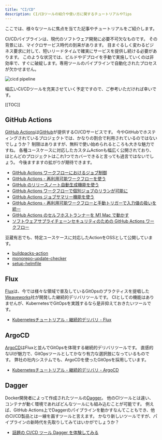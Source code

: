 ```yaml
---
title: "CI/CD"
description: CI/CDツールの紹介や使い方に関するチュートリアルやTips
---
```


ここでは、様々なツールに焦点を当てた記事やチュートリアルをご紹介します。

CI/CDパイプラインは、現代のソフトウェア開発に必要不可欠なものです。
その背景には、マイクロサービス時代の到来があります。
目まぐるしく変わるビジネス要求に対して、短いリードタイムで確実にサービスを提供し続ける必要があります。
このような状況では、ビルドやデプロイを手動で実施していくのは非効率で、すぐに破綻します。専用ツールのパイプラインで自動化されたプロセスが欠かせません。

![cicd pipeline](https://i.gyazo.com/e1f7840066777e0bee3c1b8f0ba08504.png)

幅広いCI/CDツールを充実させていく予定ですので、ご参考いただければ幸いです。

[[TOC]]

## GitHub Actions
[GitHub Actions](https://github.com/features/actions)は[GitHub](https://github.com/)が提供するCI/CDサービスです。
今やGitHubでホスティングされているプロジェクトでは、かなりの割合で利用されているのではないでしょうか？
制限はありますが、無料で使い始められるところも大きな魅力ですね。
各種ユースケースに対応したカスタムActionも幅広く公開されており、ほとんどのプロジェクトはこれ1つでカバーできると言っても過言ではないでしょう。
今後ますますの拡がりが期待できます。

- [GitHub Actions ワークフローにおけるジョブ制御](/blogs/2022/02/20/job-control-in-github-actions/)
- [GitHub Actions - 再利用可能ワークフローを使う](/blogs/2022/03/08/github-actions-reuse-workflows/)
- [GitHub のリリースノート自動生成機能を使う](/blogs/2022/03/11/github-automatically-generated-release-notes/)
- [GitHub Actions ワークフローで個別ジョブのリランが可能に](/blogs/2022/04/14/github-actions-workflow-rerun-individual-jobs/)
- [GitHub Actions ジョブサマリー機能を使う](/blogs/2022/05/14/github-actions-job-summaries/)
- [GitHub Actions - 再利用可能ワークフローと手動トリガーで入力値の扱いを統一](/blogs/2022/06/11/github-actions-inputs-unified/)
- [GitHub Actions のセルフホストランナーを M1 Mac で動かす](/blogs/2022/08/05/setup-github-actions-self-hosted-runner/)
- [ソフトウェアサプライチェーンセキュリティのための GitHub Actions ワークフロー](/blogs/2022/08/17/github-actions-workflows-for-software-supply-chain-security/)

豆蔵有志でも、特定ユースケースに対応したActionをOSSとして公開しています。

- [buildpacks-action](/oss-intro/buildpacks-action/)
- [monorepo-update-checker](/oss-intro/monorepo-update-checker/)
- [setup-helmfile](/oss-intro/setup-helmfile/)

## Flux
[Flux](https://fluxcd.io/)は、今では様々な領域で普及しているGitOpsのプラクティスを提唱した[Weaveworks](https://www.weave.works/)社が開発した継続的デリバリツールです。
CIとしての機能はありませんが、KubernetesでGitOpsを実践するなら是非抑えておきたいツールです。

- [Kubernetesチュートリアル - 継続的デリバリ - Flux](/containers/k8s/tutorial/delivery/flux/)

## ArgoCD
[ArgoCD](https://argoproj.github.io/cd/)はFluxと並んでGitOpsを体現する継続的デリバリツールです。
直感的なUIが魅力で、GitOpsツールとしてかなり有力な選択肢になっているものです。
弊社の社内システムでも、ArgoCDを使ったGitOpsを採用しています。

- [Kubernetesチュートリアル - 継続的デリバリ - ArgoCD](/containers/k8s/tutorial/delivery/argocd/)

## Dagger
Docker開発者によって作成されたツールの[Dagger](https://dagger.io/)。
他のCIツールとは違い、コンテナが動く環境であればどんなツールにも組み込むことが可能です。 例えば、GitHub Actions上でDaggerのパイプラインを動かすなんてこともでき、他のCI/CD製品とは一線を画すツールと言えます。
かなり新しいツールですが、パイプラインの新時代を先取りしてみてはいかがでしょうか？

- [話題の CI/CD ツール Dagger を体験してみる](/blogs/2022/04/21/try-running-dagger/)